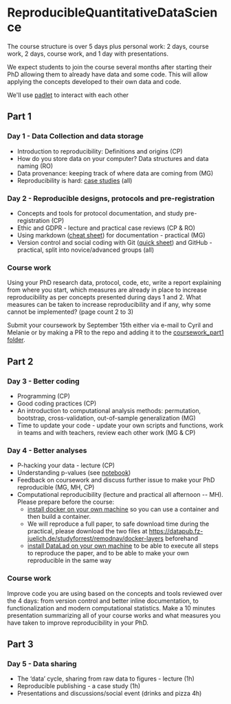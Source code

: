 # ReproducibleQuantitativeDataScience

The course structure is over 5 days plus personal work: 2 days, course work, 2 days, course work, and 1 day with presentations.  

We expect students to join the course several months after starting their PhD allowing them to already have data and some code. This will allow applying the concepts developed to their own data and code. 

We'll use [padlet](https://padlet.com/dashboard) to interact with each other 

## Part 1

### Day 1 - Data Collection and data storage

- Introduction to reproducibility: Definitions and origins (CP) 
- How do you store data on your computer? Data structures and data naming (RO)
- Data provenance: keeping track of where data are coming from (MG)
- Reproducibility is hard: [case studies](http://www.practicereproducibleresearch.org/core-chapters/4-casestudies.html) (all)

### Day 2 - Reproducible designs, protocols and pre-registration

- Concepts and tools for protocol documentation, and study pre-registration (CP)
- Ethic and GDPR - lecture and practical case reviews (CP & RO)
- Using markdown ([cheat sheet](https://www.markdownguide.org/cheat-sheet/)) for documentation - practical (MG)
- Version control and social coding with Git ([quick sheet](https://github.com/CPernet/Quicksheets/blob/main/git_github/git.mkd)) and GitHub - practical, split into novice/advanced groups (all) 

### Course work

Using your PhD research data, protocol, code, etc, write a report explaining from where you start, which measures are already in place to increase reproducibility as per concepts presented during days 1 and 2. What measures can be taken to increase reproducibility and if any, why some cannot be implemented? (page count 2 to 3)

Submit your coursework by September 15th either via e-mail to Cyril and Melanie or by making a PR to the repo and adding it to the [coursework_part1 folder](https://github.com/CPernet/ReproducibleQuantitativeDataScience/tree/main/coursework/coursework_part1).

## Part 2

### Day 3 - Better coding 

- Programming (CP)
- Good coding practices (CP) 
- An introduction to computational analysis methods: permutation, bootstrap, cross-validation, out-of-sample generalization (MG)
- Time to update your code - update your own scripts and functions, work in teams and with teachers, review each other work (MG & CP)

### Day 4 - Better analyses 

- P-hacking your data - lecture (CP)
- Understanding p-values (see [notebook](https://github.com/CPernet/ReproducibleQuantitativeDataScience/tree/main/p_values))
- Feedback on coursework and discuss further issue to make your PhD reproducible (MG, MH, CP)
- Computational reproducibility (lecture and practical all afternoon -- MH). Please prepare before the course:
  - [install docker on your own machine](https://docs.docker.com/engine/install/) so you can use a container and then build a container.
  - We will reproduce a full paper, to safe download time during the practical, please download the two files at https://datapub.fz-juelich.de/studyforrest/remodnav/docker-layers beforehand
  - [install DataLad on your own machine](https://handbook.datalad.org/r?install) to be able to execute all steps to reproduce the paper, and to be able to make your own reproducible in the same way

### Course work 

Improve code you are using based on the concepts and tools reviewed over the 4 days: from version control and better inline documentation, to functionalization and modern computational statistics.
Make a 10 minutes presentation summarizing all of your course works and what measures you have taken to improve reproducibility in your PhD. 

## Part 3

### Day 5 - Data sharing 

- The ‘data’ cycle, sharing from raw data to figures - lecture (1h)
- Reproducible publishing - a case study (1h)
- Presentations and discussions/social event (drinks and pizza 4h)

